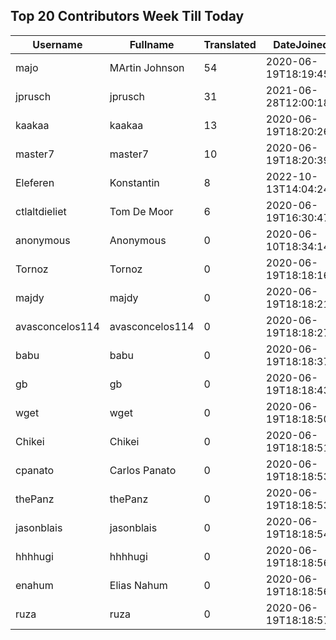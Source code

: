 ## Top 20 Contributors Week Till Today ##
|Username|Fullname|Translated|DateJoined|Language|
|--------|--------|----------|----------|-------|
|majo|MArtin Johnson|54|2020-06-19T18:19:45Z|sv|
|jprusch|jprusch|31|2021-06-28T12:00:18.|de|
|kaakaa|kaakaa|13|2020-06-19T18:20:26Z|ja|
|master7|master7|10|2020-06-19T18:20:39.|pl|
|Eleferen|Konstantin|8|2022-10-13T14:04:24Z|ru|
|ctlaltdieliet|Tom De Moor|6|2020-06-19T16:30:47Z|nl|
|anonymous|Anonymous|0|2020-06-10T18:34:14.||
|Tornoz|Tornoz|0|2020-06-19T18:18:16.||
|majdy|majdy|0|2020-06-19T18:18:21.||
|avasconcelos114|avasconcelos114|0|2020-06-19T18:18:27Z||
|babu|babu|0|2020-06-19T18:18:37.||
|gb|gb|0|2020-06-19T18:18:43.||
|wget|wget|0|2020-06-19T18:18:50Z||
|Chikei|Chikei|0|2020-06-19T18:18:51Z||
|cpanato|Carlos Panato|0|2020-06-19T18:18:53Z||
|thePanz|thePanz|0|2020-06-19T18:18:53Z||
|jasonblais|jasonblais|0|2020-06-19T18:18:54Z||
|hhhhugi|hhhhugi|0|2020-06-19T18:18:56.||
|enahum|Elias  Nahum|0|2020-06-19T18:18:56Z|es|
|ruza|ruza|0|2020-06-19T18:18:57.||
